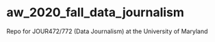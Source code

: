 # aw_2020_fall_data_journalism
Repo for JOUR472/772 (Data Journalism) at the University of Maryland
